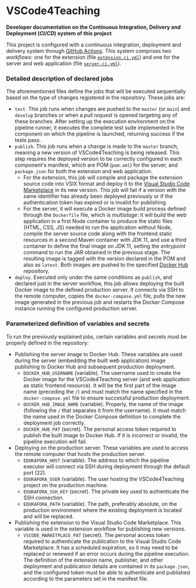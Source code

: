 # VSCode4Teaching
**Developer documentation on the Continuous Integration, Delivery and Deployment (*CI/CD*) system of this project**

This project is configured with a continuous integration, deployment and delivery system through [GitHub Actions](https://github.com/features/actions). This system comprises two *workflows*: one for the extension (file [`extension.ci.yml`](extension.ci.yml)) and one for the server and web application (file [`server.ci.yml`](server.ci.yml)).

### Detailed description of declared jobs
The aforementioned files define the jobs that will be executed sequentially based on the type of changes registered in the repository. These jobs are:
- `test`. This job runs when changes are pushed to the `master` (or `main`) and `develop` branches or when a *pull request* is opened targeting any of these branches. After setting up the execution environment on the pipeline runner, it executes the complete test suite implemented in the component on which the pipeline is launched, returning success if the tests pass.
- `publish`. This job runs when a change is made to the `master` branch, meaning a new version of VSCode4Teaching is being released. This step requires the deployed version to be correctly configured in each component's manifest, which are POM (`pom.xml`) for the server, and `package.json` for both the extension and web application.
    - For the extension, this job will compile and package the extension source code into VSIX format and deploy it to the [Visual Studio Code Marketplace](https://marketplace.visualstudio.com/VSCode) in its new version. This job will fail if a version with the same identifier has already been deployed previously or if the authentication token has expired or is invalid for publishing.
    - For the server, it will execute a Docker image build process defined through the `Dockerfile` file, which is *multistage*: it will build the web application in a first Node container to produce the static files (HTML, CSS, JS) needed to run the application without Node, compile the server source code along with the frontend static resources in a second Maven container with JDK 11, and use a third container to define the final image on JDK 11, setting the *entrypoint* command to run the JAR obtained in the previous stage. The resulting image is tagged with the version declared in the POM and also as `latest`. Both images are pushed to the specified [Docker Hub](https://hub.docker.com) repository.
- `deploy`. Executed only under the same conditions as `publish`, and declared just in the server workflow, this job allows deploying the built Docker image to the defined production server. It connects via SSH to the remote computer, copies the `docker-compose.yml` file, pulls the new image generated in the previous job and restarts the Docker Compose instance running the configured production server.

### Parameterized definition of variables and secrets
To run the previously explained jobs, certain variables and secrets must be properly defined in the repository:
- Publishing the server image to Docker Hub. These variables are used during the server (embedding the built web application) image publishing to Docker Hub and subsequent production deployment.
    - `DOCKER_HUB_USERNAME` (variable). The username used to create the Docker image for the VSCode4Teaching server (and web application as static frontend resource). It will be the first part of the image name (preceding the `/`) and must match the name specified in the `docker-compose.yml` file to ensure successful production deployment.
    - `DOCKER_HUB_IMAGE_NAME` (variable). Properly, the name of the image (following the `/` that separates it from the username). It must match the name used in the Docker Compose definition to complete the deployment job correctly.
    - `DOCKER_HUB_PAT` (secret). The personal access token required to publish the built image to Docker Hub. If it is incorrect or invalid, the pipeline execution will fail.
- Deploying on the production server. These variables are used to access the remote computer that hosts the production server.
    - `EDUKAFORA_HOST` (variable). The address to which the pipeline executor will connect via SSH during deployment through the default port (22).
    - `EDUKAFORA_USER` (variable). The user hosting the VSCode4Teaching project on the production machine.
    - `EDUKAFORA_SSH_KEY` (secret). The private key used to authenticate the SSH connection.
    - `EDUKAFORA_PATH` (variable). The path, preferably absolute, on the production environment where the existing deployment is located and will be replaced.
- Publishing the extension to the Visual Studio Code Marketplace. This variable is used in the extension workflow for publishing new versions.
    - `VSCODE_MARKETPLACE_PAT` (secret). The personal access token required to authenticate the publication to the Visual Studio Code Marketplace. It has a scheduled expiration, so it may need to be replaced or renewed if an error occurs during the pipeline execution. The definition of the extension name, publisher, and other deployment and publication details are contained in its `package.json`, and the configured token must be able to authenticate and published according to the parameters set in the manifest file.
